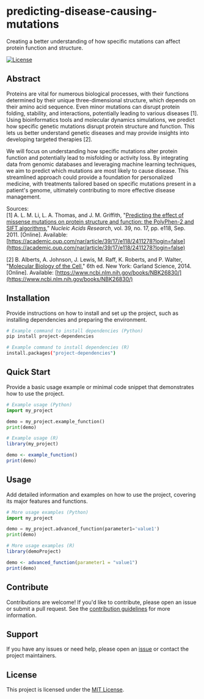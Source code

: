 # predicting-disease-causing-mutations

Creating a better understanding of how specific mutations can affect protein function and structure.

[![License](https://img.shields.io/badge/license-MIT-blue.svg)](LICENSE)

## Abstract

Proteins are vital for numerous biological processes, with their functions determined by their unique three-dimensional structure, which depends on their amino acid sequence. Even minor mutations can disrupt protein folding, stability, and interactions, potentially leading to various diseases [1]. Using bioinformatics tools and molecular dynamics simulations, we predict how specific genetic mutations disrupt protein structure and function. This lets us better understand genetic diseases and may provide insights into developing targeted therapies [2].

We will focus on understanding how specific mutations alter protein function and potentially lead to misfolding or activity loss. By integrating data from genomic databases and leveraging machine learning techniques, we aim to predict which mutations are most likely to cause disease. This streamlined approach could provide a foundation for personalized medicine, with treatments tailored based on specific mutations present in a patient's genome, ultimately contributing to more effective disease management.

Sources:  
[1] A. L. M. Li, L. A. Thomas, and J. M. Griffith, "[Predicting the effect of missense mutations on protein structure and function: the PolyPhen-2 and SIFT algorithms](https://academic.oup.com/nar/article/39/17/e118/2411278?login=false)," *Nucleic Acids Research*, vol. 39, no. 17, pp. e118, Sep. 2011. [Online]. Available: [https://academic.oup.com/nar/article/39/17/e118/2411278?login=false](https://academic.oup.com/nar/article/39/17/e118/2411278?login=false)

[2] B. Alberts, A. Johnson, J. Lewis, M. Raff, K. Roberts, and P. Walter, "[Molecular Biology of the Cell](https://www.ncbi.nlm.nih.gov/books/NBK26830/)," 6th ed. New York: Garland Science, 2014. [Online]. Available: [https://www.ncbi.nlm.nih.gov/books/NBK26830/](https://www.ncbi.nlm.nih.gov/books/NBK26830/)

## Installation

Provide instructions on how to install and set up the project, such as installing dependencies and preparing the environment.

```bash
# Example command to install dependencies (Python)
pip install project-dependencies

# Example command to install dependencies (R)
install.packages("project-dependencies")
```

## Quick Start

Provide a basic usage example or minimal code snippet that demonstrates how to use the project.

```python
# Example usage (Python)
import my_project

demo = my_project.example_function()
print(demo)
```
```r
# Example usage (R)
library(my_project)

demo <- example_function()
print(demo)
```

## Usage

Add detailed information and examples on how to use the project, covering its major features and functions.

```python
# More usage examples (Python)
import my_project

demo = my_project.advanced_function(parameter1='value1')
print(demo)
```
```r
# More usage examples (R)
library(demoProject)

demo <- advanced_function(parameter1 = "value1")
print(demo)
```

## Contribute

Contributions are welcome! If you'd like to contribute, please open an issue or submit a pull request. See the [contribution guidelines](CONTRIBUTING.md) for more information.

## Support

If you have any issues or need help, please open an [issue](https://github.com/hackbio-ca/predicting-disease-causing-mutations/issues) or contact the project maintainers.

## License

This project is licensed under the [MIT License](LICENSE).
